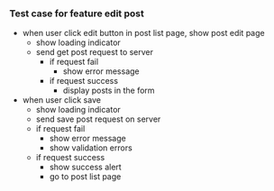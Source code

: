 ### Test case for feature edit post
- when user click edit button in post list page, show post edit page
  - show loading indicator
  - send get post request to server
      - if request fail
          - show error message
      - if request success
          - display posts in the form
- when user click save
  - show loading indicator
  - send save post request on server
  - if request fail
    - show error message
    - show validation errors
  - if request success
    - show success alert
    - go to post list page
